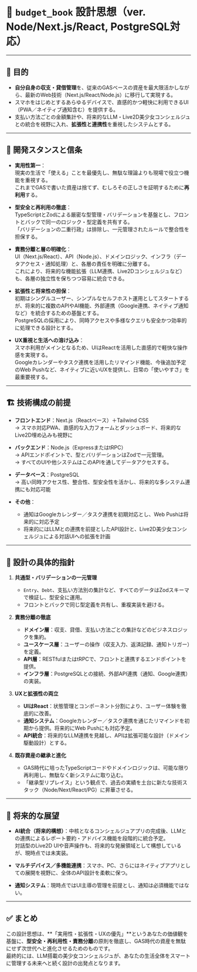 # 📘 `budget_book` 設計思想（ver. Node/Next.js/React, PostgreSQL対応）

---

## 🎯 **目的**

- **自分自身の収支・貸借管理**を、従来のGASベースの資産を最大限活かしながら、最新のWeb技術（Next.js/React/Node.js）に移行して実現する。  
- スマホをはじめとするあらゆるデバイスで、直感的かつ軽快に利用できるUI（PWA／ネイティブ通知含む）を提供する。  
- 支払い方法ごとの金額集計や、将来的なLLM・Live2D美少女コンシェルジュとの統合を視野に入れ、**拡張性と連携性**を重視したシステムとする。

---

## 🧠 **開発スタンスと信条**

- **実用性第一**：  
  現実の生活で「使える」ことを最優先し、無駄な理論よりも現場で役立つ機能を重視する。  
  これまでGASで書いた資産は捨てず、むしろその正しさを証明するために**再利用**する。

- **型安全と再利用の徹底**：  
  TypeScriptとZodによる厳密な型管理・バリデーションを基盤とし、フロントとバックで同一のロジック・型定義を共有する。  
  「バリデーションの二重行政」は排除し、一元管理されたルールで整合性を担保する。

- **責務分離と層の明確化**：  
  UI（Next.js/React）、API（Node.js）、ドメインロジック、インフラ（データアクセス・通知処理）と、各層の責任を明確に分離する。  
  これにより、将来的な機能拡張（LLM連携、Live2Dコンシェルジュなど）も、各層の独立性を保ちつつ容易に統合できる。

- **拡張性と将来性の担保**：  
  初期はシングルユーザー、シンプルなセルフホスト運用としてスタートするが、将来的に複数のAPIやAI機能、外部連携（Google連携、ネイティブ通知など）を統合するための基盤とする。  
  PostgreSQLの採用により、同時アクセスや多様なクエリも安全かつ効率的に処理できる設計とする。

- **UX重視と生活への溶け込み**：  
  スマホ利用がメインとなるため、UIはReactを活用した直感的で軽快な操作感を実現する。  
  Googleカレンダーやタスク連携を活用したリマインド機能、今後追加予定のWeb Pushなど、ネイティブに近いUXを提供し、日常の「使いやすさ」を最重要視する。

---

## 🏗️ **技術構成の前提**

- **フロントエンド**：Next.js（Reactベース）＋Tailwind CSS  
  → スマホ対応PWA、直感的な入力フォームとダッシュボード、将来的なLive2D埋め込みも視野に

- **バックエンド**：Node.js（ExpressまたはtRPC）  
  → APIエンドポイントで、型とバリデーションはZodで一元管理。  
  → すべてのUIや他システムはこのAPIを通してデータアクセスする。

- **データベース**：PostgreSQL  
  → 高い同時アクセス性、整合性、型安全性を活かし、将来的な多システム連携にも対応可能

- **その他**：  
  - 通知はGoogleカレンダー／タスク連携を初期対応とし、Web Pushは将来的に対応予定  
  - 将来的にはLLMとの連携を前提としたAPI設計と、Live2D美少女コンシェルジュによる対話UIへの拡張を計画

---

## 🔧 **設計の具体的指針**

1. **共通型・バリデーションの一元管理**  
   - `Entry`、`Debt`、支払い方法別の集計など、すべてのデータはZodスキーマで検証し、型安全に運用。  
   - フロントとバックで同じ型定義を共有し、重複実装を避ける。

2. **責務分離の徹底**  
   - **ドメイン層**：収支、貸借、支払い方法ごとの集計などのビジネスロジックを集約。  
   - **ユースケース層**：ユーザーの操作（収支入力、返済記録、通知トリガー）を定義。  
   - **API層**：RESTfulまたはtRPCで、フロントと連携するエンドポイントを提供。  
   - **インフラ層**：PostgreSQLとの接続、外部API連携（通知、Google連携）の実装。

3. **UXと拡張性の両立**  
   - **UIはReact**：状態管理とコンポーネント分割により、ユーザー体験を徹底的に改善。  
   - **通知システム**：Googleカレンダー／タスク連携を通じたリマインドを初期から提供。将来的にWeb Pushにも対応予定。  
   - **API統合**：将来的なLLM連携を見越し、APIは拡張可能な設計（ドメイン駆動設計）とする。

4. **既存資産の継承と進化**  
   - GAS時代に培ったTypeScriptコードやドメインロジックは、可能な限り再利用し、無駄なく新システムに取り込む。  
   - 「継承型リプレイス」という観点で、過去の実績を土台に新たな技術スタック（Node/Next/React/PG）に昇華させる。

---

## 🌌 **将来的な展望**

- **AI統合（将来的構想）**：中核となるコンシェルジュアプリの完成後、LLMとの連携によるレポート要約・アドバイス機能を段階的に統合予定。  
  対話型のLive2D UIや音声操作も、将来的な発展領域として構想しているが、現時点では未実装。

- **マルチデバイス／多機能連携**：スマホ、PC、さらにはネイティブアプリとしての展開を視野に、全体のAPI設計を柔軟に保つ。  
- **通知システム**：現時点ではUI主導の管理を前提とし、通知は必須機能ではない。  

---

## ✅ **まとめ**

この設計思想は、**「実用性・拡張性・UXの優先」**というあなたの価値観を基盤に、**型安全・再利用性・責務分離**の原則を徹底し、GAS時代の資産を無駄にせず次世代へと進化させるためのものです。  
最終的には、LLM搭載の美少女コンシェルジュが、あなたの生活全体をスマートに管理する未来へと続く設計の出発点となります。

